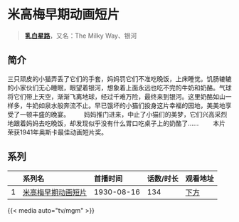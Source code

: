 # 米高梅早期动画短片


> <u>**[乳白星路](https://bgm.tv/subject/132364)**</u>，又名：The Milky Way、银河

## 简介

三只顽皮的小猫弄丢了它们的手套，妈妈罚它们不准吃晚饭，上床睡觉。饥肠辘辘的小家伙们无心睡眠，眼望着银河，想象着上面永远也吃不完的牛奶和奶酪。气球将它们带上天空，渐渐飞离地球，经过千难万险，最终来到银河。这里奶酪如山一样多，牛奶如泉水般奔流不止。早已饿坏的小猫们投身这片幸福的园地，美美地享受了一顿丰盛的晚宴。 
　　妈妈推门进来，中止了小猫们的美梦，它们兴高采烈地跟着妈妈去吃晚饭，却发现似乎没有什么胃口吃桌子上的奶酪了…… 
　　本片荣获1941年奥斯卡最佳动画短片奖。





## 系列

|     |   系列名   |   首播时间  | 话数/时长  | 观看地址 |
|:---  |:------    |:----      |:---       |:---  |
| 1 |[米高梅早期动画短片](https://bgm.tv/subject/132364)| 1930-08-16 | 134 | [下方](#id-1)  |


{{< media auto="tv/mgm" >}}
